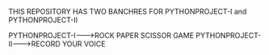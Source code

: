 THIS REPOSITORY HAS TWO BANCHRES FOR PYTHONPROJECT-I and PYTHONPROJECT-II


PYTHONPROJECT-I--->ROCK PAPER SCISSOR GAME
PYTHONPROJECT-II--->RECORD YOUR VOICE
